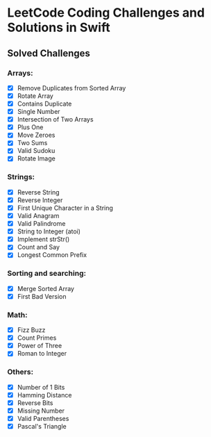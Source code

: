 # LeetCode Coding Challenges and Solutions in Swift


## Solved Challenges
### Arrays:

- [x] Remove Duplicates from Sorted Array
- [x] Rotate Array
- [x] Contains Duplicate
- [x] Single Number
- [x] Intersection of Two Arrays
- [x] Plus One
- [x] Move Zeroes
- [x] Two Sums
- [x] Valid Sudoku
- [x] Rotate Image 

### Strings:

- [x] Reverse String
- [x] Reverse Integer 
- [x] First Unique Character in a String
- [x] Valid Anagram
- [x] Valid Palindrome
- [x] String to Integer (atoi)
- [x] Implement strStr()
- [x] Count and Say
- [x] Longest Common Prefix 

### Sorting and searching:

- [x] Merge Sorted Array
- [x] First Bad Version

### Math:

- [x] Fizz Buzz
- [x] Count Primes
- [x] Power of Three
- [x] Roman to Integer

### Others:

- [x] Number of 1 Bits
- [x] Hamming Distance
- [x] Reverse Bits
- [x] Missing Number
- [x] Valid Parentheses
- [x] Pascal's Triangle